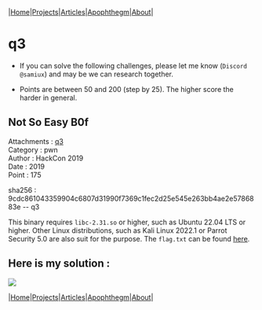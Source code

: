 |[Home](/README.md)|[Projects](/projects.md)|[Articles](/articles.md)|[Apophthegm](/apophthegm.md)|[About](/about.md)|

# q3

- If you can solve the following challenges, please let me know (```Discord @samiux```) and may be we can research together.

- Points are between 50 and 200 (step by 25). The higher score the harder in general.

## Not So Easy B0f

Attachments : [q3](https://github.com/samiux/CTF/raw/main/pwn/q3/q3)  
Category    : pwn  
Author      : HackCon 2019  
Date        : 2019  
Point       : 175   

sha256      : 9cdc861043359904c6807d31990f7369c1fec2d25e545e263bb4ae2e5786883e -- q3

This binary requires ```libc-2.31.so``` or higher, such as Ubuntu 22.04 LTS or higher.  Other Linux distributions, such as Kali Linux 2022.1 or Parrot Security 5.0 are also suit for the purpose.  The ```flag.txt``` can be found [here](https://github.com/samiux/CTF/raw/main/pwn/q3/flag.txt).

## Here is my solution :

[![](https://img.youtube.com/vi/WirQLVMhm3E/0.jpg)](https://www.youtube.com/watch?v=WirQLVMhm3E "q3 solution")   

|[Home](/README.md)|[Projects](/projects.md)|[Articles](/articles.md)|[Apophthegm](/apophthegm.md)|[About](/about.md)|
